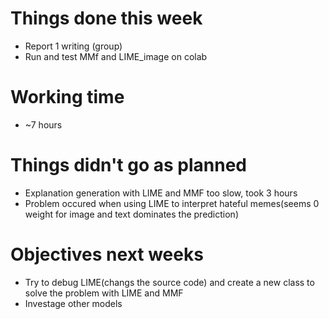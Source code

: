 # Things done this week

 - Report 1 writing (group)
 - Run and test MMf and LIME_image on colab



# Working time

 - ~7 hours

# Things didn't go as planned

 - Explanation generation with LIME and MMF too slow, took 3 hours
 - Problem occured when using LIME to interpret hateful memes(seems 0 weight for image and text dominates the prediction)

# Objectives next weeks

- Try to debug LIME(changs the source code) and create a new class to solve the problem with LIME and MMF
- Investage other models

